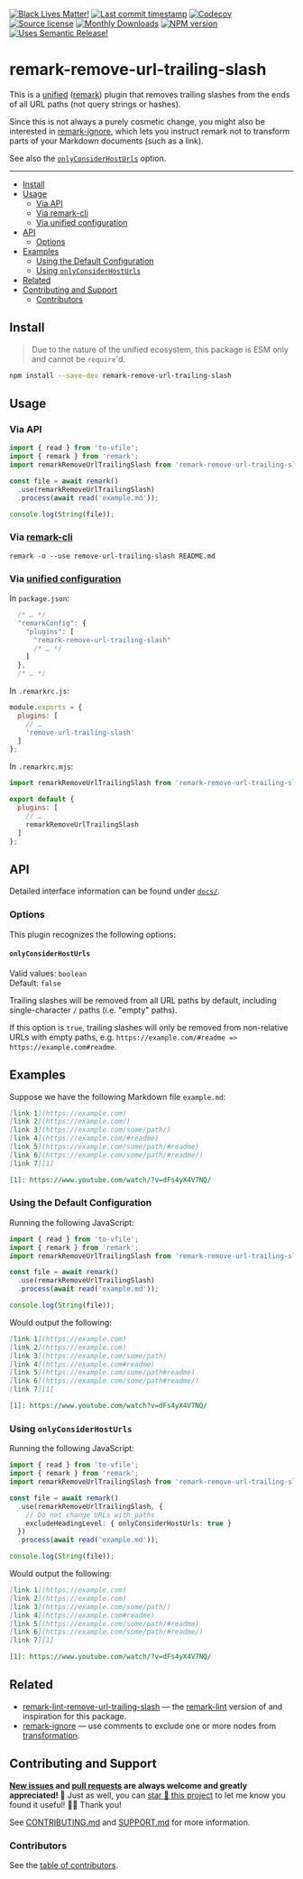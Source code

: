 <!-- badges-start -->

[![Black Lives Matter!][x-badge-blm-image]][x-badge-blm-link]
[![Last commit timestamp][x-badge-lastcommit-image]][x-badge-repo-link]
[![Codecov][x-badge-codecov-image]][x-badge-codecov-link]
[![Source license][x-badge-license-image]][x-badge-license-link]
[![Monthly Downloads][x-badge-downloads-image]][x-badge-npm-link]
[![NPM version][x-badge-npm-image]][x-badge-npm-link]
[![Uses Semantic Release!][x-badge-semanticrelease-image]][x-badge-semanticrelease-link]

<!-- badges-end -->

# remark-remove-url-trailing-slash

This is a [unified][1] ([remark][2]) plugin that removes trailing slashes from
the ends of all URL paths (not query strings or hashes).

Since this is not always a purely cosmetic change, you might also be interested
in [remark-ignore][3], which lets you instruct remark not to transform parts of
your Markdown documents (such as a link).

See also the [`onlyConsiderHostUrls`][4] option.

---

<!-- remark-ignore-start -->
<!-- START doctoc generated TOC please keep comment here to allow auto update -->
<!-- DON'T EDIT THIS SECTION, INSTEAD RE-RUN doctoc TO UPDATE -->

- [Install](#install)
- [Usage](#usage)
  - [Via API](#via-api)
  - [Via remark-cli](#via-remark-cli)
  - [Via unified configuration](#via-unified-configuration)
- [API](#api)
  - [Options](#options)
- [Examples](#examples)
  - [Using the Default Configuration](#using-the-default-configuration)
  - [Using `onlyConsiderHostUrls`](#using-onlyconsiderhosturls)
- [Related](#related)
- [Contributing and Support](#contributing-and-support)
  - [Contributors](#contributors)

<!-- END doctoc generated TOC please keep comment here to allow auto update -->
<!-- remark-ignore-end -->

## Install

> Due to the nature of the unified ecosystem, this package is ESM only and
> cannot be `require`'d.

```bash
npm install --save-dev remark-remove-url-trailing-slash
```

## Usage

### Via API

```typescript
import { read } from 'to-vfile';
import { remark } from 'remark';
import remarkRemoveUrlTrailingSlash from 'remark-remove-url-trailing-slash';

const file = await remark()
  .use(remarkRemoveUrlTrailingSlash)
  .process(await read('example.md'));

console.log(String(file));
```

<!-- remark-ignore -->

### Via [remark-cli](https://xunn.at/docs-remark-cli)

```shell
remark -o --use remove-url-trailing-slash README.md
```

<!-- remark-ignore -->

### Via [unified configuration](https://xunn.at/docs-unified-configuration)

In `package.json`:

```javascript
  /* … */
  "remarkConfig": {
    "plugins": [
      "remark-remove-url-trailing-slash"
      /* … */
    ]
  },
  /* … */
```

In `.remarkrc.js`:

```javascript
module.exports = {
  plugins: [
    // …
    'remove-url-trailing-slash'
  ]
};
```

In `.remarkrc.mjs`:

```javascript
import remarkRemoveUrlTrailingSlash from 'remark-remove-url-trailing-slash';

export default {
  plugins: [
    // …
    remarkRemoveUrlTrailingSlash
  ]
};
```

## API

Detailed interface information can be found under [`docs/`][x-repo-docs].

### Options

This plugin recognizes the following options:

#### `onlyConsiderHostUrls`

Valid values: `boolean`\
Default: `false`

Trailing slashes will be removed from all URL paths by default, including
single-character `/` paths (i.e. "empty" paths).

If this option is `true`, trailing slashes will only be removed from
non-relative URLs with empty paths, e.g.
`https://example.com/#readme => https://example.com#readme`.

## Examples

Suppose we have the following Markdown file `example.md`:

```markdown
[link 1](https://example.com)  
[link 2](https://example.com/)  
[link 3](https://example.com/some/path/)  
[link 4](https://example.com/#readme)  
[link 5](https://example.com/some/path/#readme)  
[link 6](https://example.com/some/path/#readme/)  
[link 7][1]

[1]: https://www.youtube.com/watch/?v=dFs4yX4V7NQ/
```

### Using the Default Configuration

Running the following JavaScript:

```typescript
import { read } from 'to-vfile';
import { remark } from 'remark';
import remarkRemoveUrlTrailingSlash from 'remark-remove-url-trailing-slash';

const file = await remark()
  .use(remarkRemoveUrlTrailingSlash)
  .process(await read('example.md'));

console.log(String(file));
```

Would output the following:

```markdown
[link 1](https://example.com)  
[link 2](https://example.com)  
[link 3](https://example.com/some/path)  
[link 4](https://example.com#readme)  
[link 5](https://example.com/some/path#readme)  
[link 6](https://example.com/some/path#readme/)  
[link 7][1]

[1]: https://www.youtube.com/watch?v=dFs4yX4V7NQ/
```

### Using `onlyConsiderHostUrls`

Running the following JavaScript:

```typescript
import { read } from 'to-vfile';
import { remark } from 'remark';
import remarkRemoveUrlTrailingSlash from 'remark-remove-url-trailing-slash';

const file = await remark()
  .use(remarkRemoveUrlTrailingSlash, {
    // Do not change URLs with paths
    excludeHeadingLevel: { onlyConsiderHostUrls: true }
  })
  .process(await read('example.md'));

console.log(String(file));
```

Would output the following:

```markdown
[link 1](https://example.com)  
[link 2](https://example.com)  
[link 3](https://example.com/some/path/)  
[link 4](https://example.com#readme)  
[link 5](https://example.com/some/path/#readme)  
[link 6](https://example.com/some/path/#readme/)  
[link 7][1]

[1]: https://www.youtube.com/watch/?v=dFs4yX4V7NQ/
```

## Related

- [remark-lint-remove-url-trailing-slash][5] — the [remark-lint][6] version of
  and inspiration for this package.
- [remark-ignore][7] — use comments to exclude one or more nodes from
  [transformation][8].

## Contributing and Support

**[New issues][x-repo-choose-new-issue] and [pull requests][x-repo-pr-compare]
are always welcome and greatly appreciated! 🤩** Just as well, you can [star 🌟
this project][x-badge-repo-link] to let me know you found it useful! ✊🏿 Thank
you!

See [CONTRIBUTING.md][x-repo-contributing] and [SUPPORT.md][x-repo-support] for
more information.

### Contributors

See the [table of contributors][x-repo-contributors].

[x-badge-blm-image]: https://xunn.at/badge-blm 'Join the movement!'
[x-badge-blm-link]: https://xunn.at/donate-blm
[x-badge-codecov-image]:
  https://img.shields.io/codecov/c/github/Xunnamius/unified-utils/main?style=flat-square&token=HWRIOBAAPW
  'Is this package well-tested?'
[x-badge-codecov-link]: https://codecov.io/gh/Xunnamius/unified-utils
[x-badge-downloads-image]:
  https://img.shields.io/npm/dm/remark-remove-url-trailing-slash?style=flat-square
  'Number of times this package has been downloaded per month'
[x-badge-lastcommit-image]:
  https://img.shields.io/github/last-commit/xunnamius/unified-utils?style=flat-square
  'Latest commit timestamp'
[x-badge-license-image]:
  https://img.shields.io/npm/l/remark-remove-url-trailing-slash?style=flat-square
  "This package's source license"
[x-badge-license-link]:
  https://github.com/Xunnamius/unified-utils/blob/main/packages/remark-remove-url-trailing-slash/LICENSE
[x-badge-npm-image]:
  https://xunn.at/npm-pkg-version/remark-remove-url-trailing-slash
  'Install this package using npm or yarn!'
[x-badge-npm-link]:
  https://www.npmjs.com/package/remark-remove-url-trailing-slash
[x-badge-repo-link]:
  https://github.com/xunnamius/unified-utils/blob/main/packages/remark-remove-url-trailing-slash
[x-badge-semanticrelease-image]:
  https://img.shields.io/badge/%20%20%F0%9F%93%A6%F0%9F%9A%80-semantic--release-e10079.svg?style=flat-square
  'This repo practices continuous integration and deployment!'
[x-badge-semanticrelease-link]:
  https://github.com/semantic-release/semantic-release
[x-repo-choose-new-issue]:
  https://github.com/xunnamius/unified-utils/issues/new/choose
[x-repo-contributing]: /CONTRIBUTING.md
[x-repo-contributors]: /README.md#contributors
[x-repo-docs]: docs
[x-repo-pr-compare]: https://github.com/xunnamius/unified-utils/compare
[x-repo-support]: /.github/SUPPORT.md
[1]: https://github.com/unifiedjs/unified
[2]: https://github.com/remarkjs/remark
[3]: /packages/remark-renumber-references
[4]: #onlyConsiderHostUrls
[5]: https://github.com/vercel/remark-capitalize
[6]: https://github.com/remarkjs/remark-lint
[7]: /packages/remark-ignore
[8]: https://github.com/unifiedjs/unified#overview
